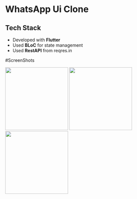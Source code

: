 

  
# WhatsApp Ui Clone 

## Tech Stack
- Developed with **Flutter**
- Used **BLoC** for state management
- Used **RestAPI** from reqres.in


#ScreenShots

<div align="start">
    <img src="https://user-images.githubusercontent.com/76684491/148306953-5b2d858f-a49e-4b68-8ef1-b788534c4a4f.png" width="200px"</img>
    <img src="https://user-images.githubusercontent.com/76684491/148306962-30ae47be-8169-4949-87da-9847b235cbdf.png" width="200px"</img> 
    <img src="https://user-images.githubusercontent.com/76684491/148423074-f5e74318-9268-4983-a1df-ef1114bdb622.png" width="200px"</img> 
</div>


